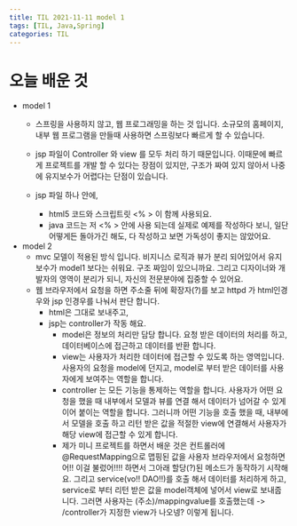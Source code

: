 ```yaml
---
title: TIL 2021-11-11 model 1 
tags: [TIL, Java,Spring]
categories: TIL
---
```


# 오늘 배운 것 

- model 1 
    - 스프링을 사용하지 않고, 웹 프로그래밍을 하는 것 입니다. 소규모의 홈페이지, 내부 웹 프로그램을 만들때 사용하면 스프링보다 빠르게 할 수 있습니다. 

    - jsp 파일이 Controller 와 view 를 모두 처리 하기 때문입니다. 이때문에 빠르게 프로젝트를 개발 할 수 있다는 장점이 있지만, 구조가 짜여 있지 않아서 나중에 유지보수가 어렵다는 단점이 있습니다. 
    
    - jsp 파일 하나 안에, 
        - html5 코드와 스크립트릿 <% > 이 함께 사용되요. 
        - java 코드는 저 <% > 안에 사용 되는데 실제로 예제를 작성하다 보니, 일단 어떻게든 돌아가긴 해도, 다 작성하고 보면 가독성이 좋지는 않았어요. 
- model 2 
    - mvc 모델이 적용된 방식 입니다. 비지니스 로직과 뷰가 분리 되어있어서 유지 보수가 model1 보다는 쉬워요. 구조 짜임이 있으니까요. 그리고 디자이너와 개발자의 영역이 분리가 되니, 자신의 전문분야에 집중할 수 있어요. 
    - 웹 브라우저에서 요청을 하면 주소줄 뒤에 확장자(?)를 보고 httpd 가 html인경우와 jsp 인경우를 나눠서 판단 합니다. 
        - html은 그대로 보내주고,
        - jsp는 controller가 작동 해요. 
            - model은 정보의 처리만 담당 합니다. 요청 받은 데이터의 처리를 하고, 데이터베이스에 접근하고 데이터를 반환 합니다. 
            - view는 사용자가 처리한 데이터에 접근할 수 있도록 하는 영역입니다. 사용자의 요청을 model에 던지고, model로 부터 받은 데이터를 사용자에게 보여주는 역할을 합니다. 
            - controller 는 모든 기능을 통제하는 역할을 합니다. 사용자가 어떤 요청을 했을 때 내부에서 모델과 뷰를 연결 해서 데이터가 넘어갈 수 있게 이어 붙이는 역할을 합니다. 그러니까 어떤 기능을 호출 했을 때, 내부에서 모델을 호출 하고 리턴 받은 값을 적절한 view에 연결해서 사용자가 해당 view에 접근할 수 있게 합니다. 
            - 제가 미니 프로젝트를 하면서 배운 것은 컨트롤러에 @RequestMapping으로 맵핑된 값을 사용자 브라우저에서 요청하면 어!! 이걸 불렀어!!!! 하면서 그아래 할당(?)된 메소드가 동작하기 시작해요. 그리고 service(vo!! DAO!!)를 호출 해서 데이터를 처리하게 하고, service로 부터 리턴 받은 값을 model객체에 넣어서 view로 보내줍니다. 
            그러면 사용자는 (주소)/mappingvalue를 호출했는데 -> /controller가 지정한 view가 나오넹? 이렇게 됩니다. 

            
